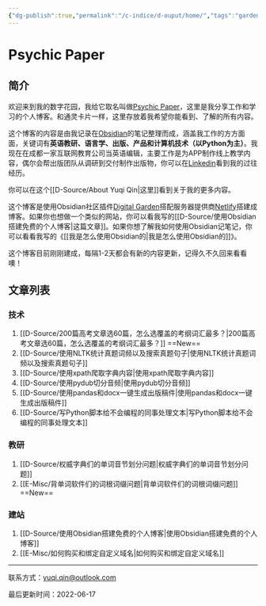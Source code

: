 ```yaml
---
{"dg-publish":true,"permalink":"/c-indice/d-ouput/home/","tags":"gardenEntry","dgHomeLink":true,"dgPassFrontmatter":false}
---
```


# Psychic Paper
## 简介
欢迎来到我的数字花园，我给它取名叫做[Psychic Paper](https://tardis.fandom.com/wiki/Psychic_paper)，这里是我分享工作和学习的个人博客。和通灵卡片一样，这里存放着我希望你能看到、了解的所有内容。

这个博客的内容是由我记录在[Obsidian](https://obsidian.md)的笔记整理而成，涵盖我工作的方方面面，关键词有**英语教研、语言学、出版、产品和计算机技术（以Python为主）**。我现在在成都一家互联网教育公司当英语编辑，主要工作是为APP制作线上教学内容，偶尔会帮出版团队从调研到交付制作出版物，你可以在[Linkedin](https://www.linkedin.com/in/yuqi-qin-13a5b5160/)看到我的过往经历。

你可以在这个[[D-Source/About Yuqi Qin|这里]]看到关于我的更多内容。

这个博客是使用Obsidian社区插件[Digital Garden](https://github.com/obsidianMkdocs/obsidian-github-publisher)搭配服务器提供商[Netlify](https://app.netlify.com/teams/yuqiqin-a/overview)搭建成博客。如果你也想做一个类似的网站，你可以看我写的[[D-Source/使用Obsidian搭建免费的个人博客|这篇文章]]。如果你想了解我如何使用Obsidian记笔记，你可以看看我写的《[[我是怎么使用Obsidian的|我是怎么使用Obsidian的]]》。

这个博客目前刚刚建成，每隔1-2天都会有新的内容更新，记得久不久回来看看噢！


## 文章列表
### 技术
1. [[D-Source/200篇高考文章选60篇，怎么选覆盖的考纲词汇最多？|200篇高考文章选60篇，怎么选覆盖的考纲词汇最多？]]  ==New==
2. [[D-Source/使用NLTK统计真题词频以及搜索真题句子|使用NLTK统计真题词频以及搜索真题句子]]
3. [[D-Source/使用xpath爬取字典内容|使用xpath爬取字典内容]]
4. [[D-Source/使用pydub切分音频|使用pydub切分音频]]
5. [[D-Source/使用pandas和docx一键生成出版稿件|使用pandas和docx一键生成出版稿件]]
6. [[D-Source/写Python脚本给不会编程的同事处理文本|写Python脚本给不会编程的同事处理文本]]

### 教研
1. [[D-Source/权威字典们的单词音节划分问题|权威字典们的单词音节划分问题]]
2. [[E-Misc/背单词软件们的词根词缀问题|背单词软件们的词根词缀问题]] ==New==

###  建站
1. [[D-Source/使用Obsidian搭建免费的个人博客|使用Obsidian搭建免费的个人博客]]
2. [[E-Misc/如何购买和绑定自定义域名|如何购买和绑定自定义域名]]

--- 
联系方式：yuqi.qin@outlook.com

最后更新时间：2022-06-17
